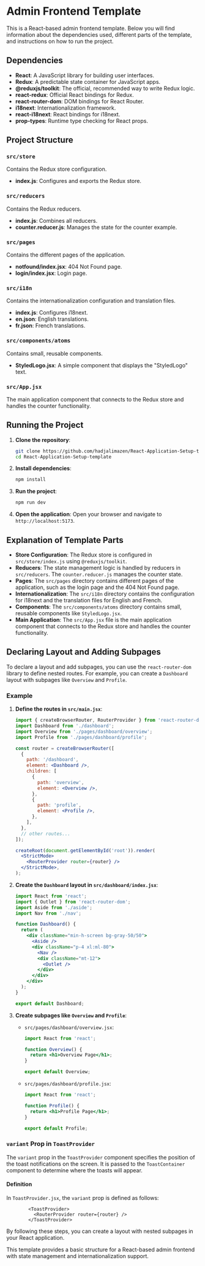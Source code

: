 # Admin Frontend Template

This is a React-based admin frontend template. Below you will find information about the dependencies used, different parts of the template, and instructions on how to run the project.

## Dependencies

- **React**: A JavaScript library for building user interfaces.
- **Redux**: A predictable state container for JavaScript apps.
- **@reduxjs/toolkit**: The official, recommended way to write Redux logic.
- **react-redux**: Official React bindings for Redux.
- **react-router-dom**: DOM bindings for React Router.
- **i18next**: Internationalization framework.
- **react-i18next**: React bindings for i18next.
- **prop-types**: Runtime type checking for React props.

## Project Structure

### `src/store`

Contains the Redux store configuration.

- **index.js**: Configures and exports the Redux store.

### `src/reducers`

Contains the Redux reducers.

- **index.js**: Combines all reducers.
- **counter.reducer.js**: Manages the state for the counter example.

### `src/pages`

Contains the different pages of the application.

- **notfound/index.jsx**: 404 Not Found page.
- **login/index.jsx**: Login page.

### `src/i18n`

Contains the internationalization configuration and translation files.

- **index.js**: Configures i18next.
- **en.json**: English translations.
- **fr.json**: French translations.

### `src/components/atoms`

Contains small, reusable components.

- **StyledLogo.jsx**: A simple component that displays the "StyledLogo" text.

### `src/App.jsx`

The main application component that connects to the Redux store and handles the counter functionality.

## Running the Project

1. **Clone the repository**:
    ```sh
    git clone https://github.com/hadjalimazen/React-Application-Setup-template.git
    cd React-Application-Setup-template
    ```

2. **Install dependencies**:
    ```sh
    npm install
    ```

3. **Run the project**:
    ```sh
    npm run dev
    ```

4. **Open the application**:
    Open your browser and navigate to `http://localhost:5173`.

## Explanation of Template Parts

- **Store Configuration**: The Redux store is configured in `src/store/index.js` using `@reduxjs/toolkit`.
- **Reducers**: The state management logic is handled by reducers in `src/reducers`. The `counter.reducer.js` manages the counter state.
- **Pages**: The `src/pages` directory contains different pages of the application, such as the login page and the 404 Not Found page.
- **Internationalization**: The `src/i18n` directory contains the configuration for i18next and the translation files for English and French.
- **Components**: The `src/components/atoms` directory contains small, reusable components like `StyledLogo.jsx`.
- **Main Application**: The `src/App.jsx` file is the main application component that connects to the Redux store and handles the counter functionality.

## Declaring Layout and Adding Subpages

To declare a layout and add subpages, you can use the `react-router-dom` library to define nested routes. For example, you can create a `Dashboard` layout with subpages like `Overview` and `Profile`.

### Example

1. **Define the routes in `src/main.jsx`**:

    ```jsx
    import { createBrowserRouter, RouterProvider } from 'react-router-dom';
    import Dashboard from './dashboard';
    import Overview from './pages/dashboard/overview';
    import Profile from './pages/dashboard/profile';

    const router = createBrowserRouter([
      {
        path: '/dashboard',
        element: <Dashboard />,
        children: [
          {
            path: 'overview',
            element: <Overview />,
          },
          {
            path: 'profile',
            element: <Profile />,
          },
        ],
      },
      // other routes...
    ]);

    createRoot(document.getElementById('root')).render(
      <StrictMode>
        <RouterProvider router={router} />
      </StrictMode>,
    );
    ```

2. **Create the `Dashboard` layout in `src/dashboard/index.jsx`**:

    ```jsx
    import React from 'react';
    import { Outlet } from 'react-router-dom';
    import Aside from './aside';
    import Nav from './nav';

    function Dashboard() {
      return (
        <div className="min-h-screen bg-gray-50/50">
          <Aside />
          <div className="p-4 xl:ml-80">
            <Nav />
            <div className="mt-12">
              <Outlet />
            </div>
          </div>
        </div>
      );
    }

    export default Dashboard;
    ```

3. **Create subpages like `Overview` and `Profile`**:

    - `src/pages/dashboard/overview.jsx`:
    
        ```jsx
        import React from 'react';

        function Overview() {
          return <h1>Overview Page</h1>;
        }

        export default Overview;
        ```

    - `src/pages/dashboard/profile.jsx`:
    
        ```jsx
        import React from 'react';

        function Profile() {
          return <h1>Profile Page</h1>;
        }

        export default Profile;
        ```

### `variant` Prop in `ToastProvider`

The `variant` prop in the `ToastProvider` component specifies the position of the toast notifications on the screen. It is passed to the `ToastContainer` component to determine where the toasts will appear.

#### Definition

In `ToastProvider.jsx`, the `variant` prop is defined as follows:

            <ToastProvider>
              <RouterProvider router={router} />
            </ToastProvider>

By following these steps, you can create a layout with nested subpages in your React application.

This template provides a basic structure for a React-based admin frontend with state management and internationalization support.
